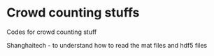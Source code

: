 # Crowd counting stuffs
Codes for crowd counting stuff

Shanghaitech - to understand how to read the mat files and hdf5 files
